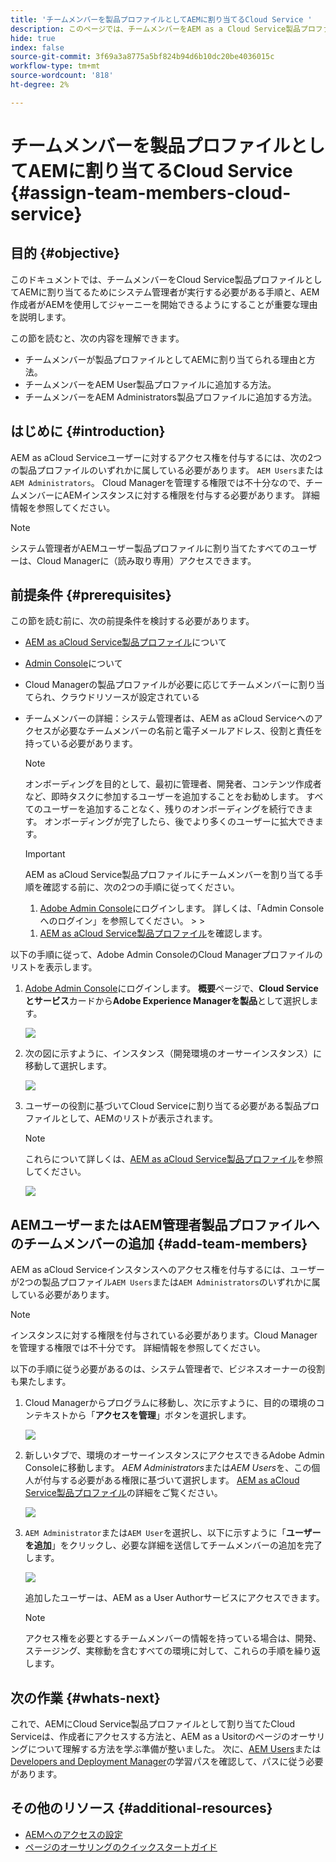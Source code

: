 ```yaml
---
title: 'チームメンバーを製品プロファイルとしてAEMに割り当てるCloud Service '
description: このページでは、チームメンバーをAEM as a Cloud Service製品プロファイルに割り当てる方法について説明します
hide: true
index: false
source-git-commit: 3f69a3a8775a5bf824b94d6b10dc20be4036015c
workflow-type: tm+mt
source-wordcount: '818'
ht-degree: 2%

---
```



# チームメンバーを製品プロファイルとしてAEMに割り当てるCloud Service {#assign-team-members-cloud-service}

## 目的 {#objective}

このドキュメントでは、チームメンバーをCloud Service製品プロファイルとしてAEMに割り当てるためにシステム管理者が実行する必要がある手順と、AEM作成者がAEMを使用してジャーニーを開始できるようにすることが重要な理由を説明します。

この節を読むと、次の内容を理解できます。

* チームメンバーが製品プロファイルとしてAEMに割り当てられる理由と方法。
* チームメンバーをAEM User製品プロファイルに追加する方法。
* チームメンバーをAEM Administrators製品プロファイルに追加する方法。


## はじめに {#introduction}

AEM as aCloud Serviceユーザーに対するアクセス権を付与するには、次の2つの製品プロファイルのいずれかに属している必要があります。 `AEM Users`または`AEM Administrators`。 Cloud Managerを管理する権限では不十分なので、チームメンバーにAEMインスタンスに対する権限を付与する必要があります。 詳細情報を参照してください。

>[!NOTE]
>システム管理者がAEMユーザー製品プロファイルに割り当てたすべてのユーザーは、Cloud Managerに（読み取り専用）アクセスできます。

## 前提条件 {#prerequisites}

この節を読む前に、次の前提条件を検討する必要があります。

* [AEM as aCloud Service製品プロファイル](https://experienceleague.adobe.com/docs/experience-manager-cloud-service/onboarding/onboarding-concepts/aem-cs-team-product-profiles.html?lang=en#aem-product-profiles)について
* [Admin Console](https://experienceleague.adobe.com/docs/experience-manager-cloud-service/onboarding/onboarding-concepts/admin-console.html?lang=en)について
* Cloud Managerの製品プロファイルが必要に応じてチームメンバーに割り当てられ、クラウドリソースが設定されている
* チームメンバーの詳細：システム管理者は、AEM as aCloud Serviceへのアクセスが必要なチームメンバーの名前と電子メールアドレス、役割と責任を持っている必要があります。

   >[!NOTE]
   >オンボーディングを目的として、最初に管理者、開発者、コンテンツ作成者など、即時タスクに参加するユーザーを追加することをお勧めします。 すべてのユーザーを追加することなく、残りのオンボーディングを続行できます。 オンボーディングが完了したら、後でより多くのユーザーに拡大できます。


   >[!IMPORTANT]
   >AEM as aCloud Service製品プロファイルにチームメンバーを割り当てる手順を確認する前に、次の2つの手順に従ってください。
   >
   >1. [Adobe Admin Console](https://experienceleague.adobe.com/docs/experience-manager-cloud-service/onboarding/onboarding-concepts/admin-console.html?lang=en)にログインします。 詳しくは、「Admin Consoleへのログイン」を参照してください。
      >
      >
   1. [AEM as aCloud Service製品プロファイル](https://experienceleague.adobe.com/docs/experience-manager-cloud-service/onboarding/onboarding-concepts/aem-cs-team-product-profiles.html?lang=en#aem-product-profiles)を確認します。


以下の手順に従って、Adobe Admin ConsoleのCloud Managerプロファイルのリストを表示します。

1. [Adobe Admin Console](https://adminconsole.adobe.com/)にログインします。 **概要**&#x200B;ページで、**Cloud Serviceとサービス**&#x200B;カードから&#x200B;**Adobe Experience Managerを製品**&#x200B;として選択します。

   ![](/help/onboarding/onboarding-journey/assets/assign-team1.png)

1. 次の図に示すように、インスタンス（開発環境のオーサーインスタンス）に移動して選択します。

   ![](/help/onboarding/onboarding-journey/assets/cloud-profiles-1.png)


1. ユーザーの役割に基づいてCloud Serviceに割り当てる必要がある製品プロファイルとして、AEMのリストが表示されます。

   >[!NOTE]
   >これらについて詳しくは、[AEM as aCloud Service製品プロファイル](https://experienceleague.adobe.com/docs/experience-manager-cloud-service/onboarding/onboarding-concepts/aem-cs-team-product-profiles.html?lang=en#aem-product-profiles)を参照してください。

   ![](/help/onboarding/onboarding-journey/assets/cloud-profiles-2.png)


## AEMユーザーまたはAEM管理者製品プロファイルへのチームメンバーの追加 {#add-team-members}

AEM as aCloud Serviceインスタンスへのアクセス権を付与するには、ユーザーが2つの製品プロファイル`AEM Users`または`AEM Administrators`のいずれかに属している必要があります。

>[!NOTE]
>インスタンスに対する権限を付与されている必要があります。Cloud Managerを管理する権限では不十分です。 詳細情報を参照してください。

以下の手順に従う必要があるのは、システム管理者で、ビジネスオーナーの役割も果たします。

1. Cloud Managerからプログラムに移動し、次に示すように、目的の環境のコンテキストから「**アクセスを管理**」ボタンを選択します。

   ![](/help/onboarding/onboarding-journey/assets/add-team1.png)

1. 新しいタブで、環境のオーサーインスタンスにアクセスできるAdobe Admin Consoleに移動します。 *AEM Administrators*&#x200B;または&#x200B;*AEM Users*&#x200B;を、この個人が付与する必要がある権限に基づいて選択します。 [AEM as aCloud Service製品プロファイル](https://experienceleague.adobe.com/docs/experience-manager-cloud-service/onboarding/onboarding-concepts/aem-cs-team-product-profiles.html?lang=en#aem-product-profiles)の詳細をご覧ください。

   ![](/help/onboarding/onboarding-journey/assets/add-team2.png)

1. `AEM Administrator`または`AEM User`を選択し、以下に示すように「**ユーザーを追加**」をクリックし、必要な詳細を送信してチームメンバーの追加を完了します。

   ![](/help/onboarding/onboarding-journey/assets/add-team3.png)

   追加したユーザーは、AEM as a User Authorサービスにアクセスできます。

   >[!NOTE]
   >アクセス権を必要とするチームメンバーの情報を持っている場合は、開発、ステージング、実稼動を含むすべての環境に対して、これらの手順を繰り返します。


## 次の作業 {#whats-next}

これで、AEMにCloud Service製品プロファイルとして割り当てたCloud Serviceは、作成者にアクセスする方法と、AEM as a Usitorのページのオーサリングについて理解する方法を学ぶ準備が整いました。 次に、[AEM Users](/help/onboarding/onboarding-journey/learning-path-aem-users.md)または[Developers and Deployment Manager](/help/onboarding/onboarding-journey/learning-path-developers-deploymentmanagers.md)の学習パスを確認して、パスに従う必要があります。

## その他のリソース {#additional-resources}

* [AEMへのアクセスの設定](https://experienceleague.adobe.com/docs/experience-manager-learn/cloud-service/accessing/walk-through.html?lang=en)
* [ページのオーサリングのクイックスタートガイド](https://experienceleague.adobe.com/docs/experience-manager-cloud-service/sites/authoring/getting-started/quick-start.html?lang=en)
